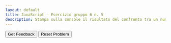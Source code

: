 ```yaml
---
layout: default
title: JavaScript - Esercizio gruppo 6 n. 5
description: Stampa sulla console il risultato del confronto tra un numero e una stringa per verificare se sono diversi.
---
```


<div id="js_esgroup6_5-sortableTrash" class="sortable-code"></div> 
<div id="js_esgroup6_5-sortable" class="sortable-code"></div> 
<div style="clear:both;"></div> 
<p> 
    <input id="js_esgroup6_5-feedbackLink" value="Get Feedback" type="button" /> 
    <input id="js_esgroup6_5-newInstanceLink" value="Reset Problem" type="button" /> 
</p> 
<script type="text/javascript"> 
(function(){
  var initial = "const numero = 5;\n" +
    "const stringa = &quot;5&quot;;\n" +
    "console.log(numero !== stringa);\n" +
    "console.log(numero !!== stringa);  #distractor\n" +
    "console.log(numero !=== stringa); #distractor\n" +
    "console.log(numero =! stringa); #distractor";
  var parsonsPuzzle = new ParsonsWidget({
    "sortableId": "js_esgroup6_5-sortable",
    "max_wrong_lines": 10,
    "grader": ParsonsWidget._graders.LineBasedGrader,
    "exec_limit": 2500,
    "can_indent": true,
    "x_indent": 50,
    "lang": "en",
    "show_feedback": true,
    "trashId": "js_esgroup6_5-sortableTrash"
  });
  parsonsPuzzle.init(initial);
  parsonsPuzzle.shuffleLines();
  $("#js_esgroup6_5-newInstanceLink").click(function(event){ 
      event.preventDefault(); 
      parsonsPuzzle.shuffleLines(); 
  }); 
  $("#js_esgroup6_5-feedbackLink").click(function(event){ 
      event.preventDefault(); 
      parsonsPuzzle.getFeedback(); 
  }); 
})(); 
</script>